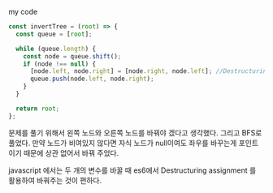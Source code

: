 my code

```javascript
const invertTree = (root) => {
  const queue = [root];

  while (queue.length) {
    const node = queue.shift();
    if (node !== null) {
      [node.left, node.right] = [node.right, node.left]; //Destructuring assignment
      queue.push(node.left, node.right);
    }
  }

  return root;
};
```

문제를 풀기 위해서 왼쪽 노드와 오른쪽 노드를 바꿔야 겠다고 생각했다.
그리고 BFS로 풀었다.
만약 노드가 비여있지 않다면 자식 노드가 null이여도 좌우를 바꾸는게 포인트 이기 때문에 상관 없어서 바꿔 주었다.

javascript 에서는 두 개의 변수를 바꿀 때 es6에서 Destructuring assignment 를 활용하여 바꿔주는 것이 편하다.
